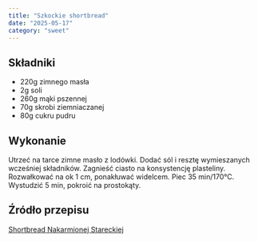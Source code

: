 ```yaml
---
title: "Szkockie shortbread"
date: "2025-05-17"
category: "sweet"
---
```


## Składniki

- 220g zimnego masła
- 2g soli
- 260g mąki pszennej 
- 70g skrobi ziemniaczanej
- 80g cukru pudru


## Wykonanie

Utrzeć na tarce zimne masło z lodówki. Dodać sól i resztę wymieszanych wcześniej składników. Zagnieść ciasto na konsystencję plasteliny. Rozwałkować na ok 1 cm, ponakłuwać widelcem. Piec 35 min/170°C.
Wystudzić 5 min, pokroić na prostokąty.


## Źródło przepisu

[Shortbread Nakarmionej Stareckiej](https://www.instagram.com/reel/DCd1P7Fuikw/)
